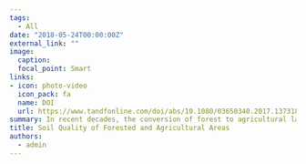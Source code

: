 ```yaml
---
tags:
  - All
date: "2018-05-24T00:00:00Z"
external_link: ""
image:
  caption: 
  focal_point: Smart
links:
- icon: photo-video
  icon_pack: fa
  name: DOI
  url: https://www.tandfonline.com/doi/abs/10.1080/03650340.2017.1373188?journalCode=gags20
summary: In recent decades, the conversion of forest to agricultural land has been a major worldwide concern and a cause of environmental and soil-quality degradation. In this study, soil-quality indices were applied using several soil properties to determine the effects of land use on soil quality in a 206.50 km2 area in Kurdistan Province, Iran. 
title: Soil Quality of Forested and Agricultural Areas
authors: 
  - admin
---
```

